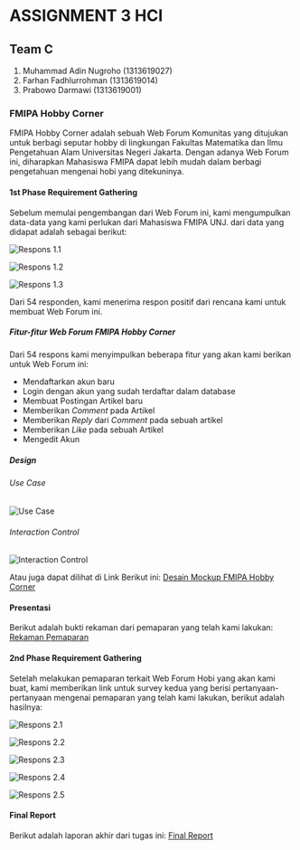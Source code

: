 # ASSIGNMENT 3 HCI
## Team C
1. Muhammad Adin Nugroho (1313619027)
2. Farhan Fadhlurrohman (1313619014)
3. Prabowo Darmawi (1313619001)


### FMIPA Hobby Corner

FMIPA Hobby Corner adalah sebuah Web Forum Komunitas yang ditujukan untuk berbagi seputar hobby di lingkungan Fakultas Matematika dan Ilmu Pengetahuan Alam Universitas Negeri Jakarta. Dengan adanya Web Forum ini, diharapkan Mahasiswa FMIPA dapat lebih mudah dalam berbagi pengetahuan mengenai hobi yang ditekuninya.


#### 1st Phase Requirement Gathering
Sebelum memulai pengembangan dari Web Forum ini, kami mengumpulkan data-data yang kami perlukan dari Mahasiswa FMIPA UNJ. dari data yang didapat adalah sebagai berikut:

![Respons 1.1](https://github.com/RealizeID/FMIPA-Hobby-Corner/blob/main/Respons_Kuesioner-1/Kuesioner-1_Respons-1.jpeg)

![Respons 1.2](https://github.com/RealizeID/FMIPA-Hobby-Corner/blob/main/Respons_Kuesioner-1/Kuesioner-1_Respons-2.jpeg)

![Respons 1.3](https://github.com/RealizeID/FMIPA-Hobby-Corner/blob/main/Respons_Kuesioner-1/Kuesioner-1_Respons-3.jpeg)

Dari 54 responden, kami menerima respon positif dari rencana kami untuk membuat Web Forum ini.


##### Fitur-fitur Web Forum FMIPA Hobby Corner
Dari 54 respons kami menyimpulkan beberapa fitur yang akan kami berikan untuk Web Forum ini:
* Mendaftarkan akun baru
* Login dengan akun yang sudah terdaftar dalam database
* Membuat Postingan Artikel baru
* Memberikan _Comment_ pada Artikel
* Memberikan _Reply_ dari _Comment_ pada sebuah artikel
* Memberikan _Like_ pada sebuah Artikel
* Mengedit Akun

##### Design
###### Use Case
![Use Case](https://github.com/RealizeID/FMIPA-Hobby-Corner/blob/main/Design/FMIPA-Hobby-Corner_Use-Case.png)

###### Interaction Control
![Interaction Control](https://github.com/RealizeID/FMIPA-Hobby-Corner/blob/main/Design/FMIPA-Hobby_Corner_Interaction-Control.jpeg)

Atau juga dapat dilihat di Link Berikut ini: [Desain Mockup FMIPA Hobby Corner](https://xd.adobe.com/view/bc3ee1bc-fb3f-4d17-bb63-679b0e0d1b51-e96d/)


#### Presentasi
Berikut adalah bukti rekaman dari pemaparan yang telah kami lakukan: [Rekaman Pemaparan](https://youtu.be/L6JMfCFc4dQ)


#### 2nd Phase Requirement Gathering
Setelah melakukan pemaparan terkait Web Forum Hobi yang akan kami buat, kami memberikan link untuk survey kedua yang berisi pertanyaan-pertanyaan mengenai pemaparan yang telah kami lakukan, berikut adalah hasilnya:

![Respons 2.1](https://github.com/RealizeID/FMIPA-Hobby-Corner/blob/main/Respons_Kuesioner-2/Kuesioner-2_Respons-1.jpeg)

![Respons 2.2](https://github.com/RealizeID/FMIPA-Hobby-Corner/blob/main/Respons_Kuesioner-2/Kuesioner-2_Respons-2.jpeg)

![Respons 2.3](https://github.com/RealizeID/FMIPA-Hobby-Corner/blob/main/Respons_Kuesioner-2/Kuesioner-2_Respons-3.jpeg)

![Respons 2.4](https://github.com/RealizeID/FMIPA-Hobby-Corner/blob/main/Respons_Kuesioner-2/Kuesioner-2_Respons-4.jpeg)

![Respons 2.5](https://github.com/RealizeID/FMIPA-Hobby-Corner/blob/main/Respons_Kuesioner-2/Kuesioner-2_Respons-5.jpeg)


#### Final Report
Berikut adalah laporan akhir dari tugas ini: [Final Report]()
